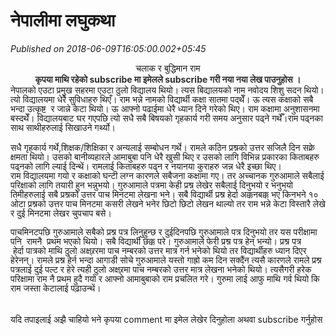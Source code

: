 # नेपालीमा लघुकथा

*Published on 2018-06-09T16:05:00.002+05:45*

<div dir="ltr" style="text-align: left;" trbidi="on">
<div align="center" class="MsoNormal" style="text-align: center;">
<span lang="NE" style="font-family: "arial unicode ms" , sans-serif; font-size: 22.0pt; line-height: 107%;">चलाक र बुद्धिमान</span><span lang="NE" style="font-family: "shruti" , serif; font-size: 22.0pt; line-height: 107%;"> </span><span lang="NE" style="font-family: "arial unicode ms" , sans-serif; font-size: 22.0pt; line-height: 107%;">राम</span><span style="font-family: "kantipur"; font-size: 48.0pt; line-height: 107%;"><o:p></o:p></span><br />
<span lang="NE" style="font-family: "arial unicode ms" , sans-serif; font-size: 22.0pt; line-height: 107%;"><b><span style="background-color: white; color: #2e2e2e; font-family: "open sans" , sans-serif; font-size: 14px;">कृपया माथि रहेको subscribe मा इमेलले subscribe गरी नया नया लेख पाउनुहोस ।</span></b></span></div>
<div class="MsoNormal">
<span style="font-family: "helvetica neue" , "arial" , "helvetica" , sans-serif;"><span lang="NE" style="line-height: 107%;">नेपालको एउटा प्रमुख सहरमा
एउटा</span><span lang="NE" style="line-height: 107%;"> </span><span lang="NE" style="line-height: 107%;">ठुलो विद्यालय थियो</span><span lang="NE" style="line-height: 107%;">।</span><span lang="NE" style="line-height: 107%;"> </span><span lang="NE" style="line-height: 107%;">त्यस</span><span lang="NE" style="line-height: 107%;"> </span><span lang="NE" style="line-height: 107%;">बिद्यालयको नाम नवोदय शिशु
सदन थियो</span><span lang="NE" style="line-height: 107%;">।</span><span lang="NE" style="line-height: 107%;"> त्यो विद्यालयमा</span><span lang="NE" style="line-height: 107%;"> </span><span lang="NE" style="line-height: 107%;">धेरै सुविधाहरु थिएँ</span><span lang="NE" style="line-height: 107%;">।</span><span lang="NE" style="line-height: 107%;"> राम भन्ने नामको विद्यार्थी कक्षा सातमा पद्थेँ</span><span lang="NE" style="line-height: 107%;">।</span><span lang="NE" style="line-height: 107%;"> </span><span lang="NE" style="line-height: 107%;">ऊ त्यस कक्षाको
सबै भन्दा उत्कृष्ट  र जान्ने केटा थियो</span><span lang="NE" style="line-height: 107%;">।</span><span lang="NE" style="line-height: 107%;"> ऊ आफ्नो पढाईमा धेरै ध्यान दिने गरेको थिए</span><span lang="NE" style="line-height: 107%;">।</span><span lang="NE" style="line-height: 107%;"> राम कक्षामा अनुशासनमा बस्दथेँ</span><span lang="NE" style="line-height: 107%;">।</span><span lang="NE" style="line-height: 107%;"> </span><span lang="NE" style="line-height: 107%;">विद्यालयबाट</span><span lang="NE" style="line-height: 107%;"> </span><span lang="NE" style="line-height: 107%;">घर गएपछि त्यो
सधै सबै बिषयको गृहकार्य गरी समय अनुसार पढ्ने गर्थेँ</span><span lang="NE" style="line-height: 107%;">।</span><span lang="NE" style="line-height: 107%;">राम</span><span lang="NE" style="line-height: 107%;"> </span><span lang="NE" style="line-height: 107%;">पढ्नका साथ साथीहरुलाई
सिखाउने गर्थ्यो</span><span lang="NE" style="line-height: 107%;">।</span><span lang="NE" style="line-height: 107%;"> </span><span style="line-height: 107%;"><o:p></o:p></span></span></div>
<div class="MsoNormal">
<span style="font-family: "helvetica neue" , "arial" , "helvetica" , sans-serif;"><br /></span></div>
<div class="MsoNormal">
<span style="font-family: "helvetica neue" , "arial" , "helvetica" , sans-serif;"><span lang="NE" style="line-height: 107%;">सधै गृहकार्य गर्थे</span><span lang="NE" style="line-height: 107%;">,</span><span lang="NE" style="line-height: 107%;">शिक्षक</span><span lang="NE" style="line-height: 107%;">/</span><span lang="NE" style="line-height: 107%;">शिक्षिका र
अन्यलाई सम्बोधन गर्थे</span><span lang="NE" style="line-height: 107%;">।</span><span lang="NE" style="line-height: 107%;"> रामले कठिन प्रश्नको उत्तर
सजिलै दिन सक्ने क्षमता थियो</span><span lang="NE" style="line-height: 107%;">।</span><span lang="NE" style="line-height: 107%;"> उसको बानीव्यहारले आमाबुबा
पनि धेरै खुसी थिए र उसको लागि विभिन्न प्रकारका किताबहरु पढ्नको लागि ल्याई दिन्थें</span><span lang="NE" style="line-height: 107%;">।</span><span lang="NE" style="line-height: 107%;"> रामलाई किताबहरु पढ्न र नयानया कुराहरु जन्न धेरै
इच्छा थिए</span><span lang="NE" style="line-height: 107%;">।</span><span lang="NE" style="line-height: 107%;"> </span><span style="line-height: 107%;"><o:p></o:p></span></span></div>
<div class="MsoNormal">
<span style="font-family: "helvetica neue" , "arial" , "helvetica" , sans-serif;"><span lang="NE" style="line-height: 107%;">राम विद्यालयमा गयो र
कक्षाको घन्टी लग्न कारणले सबैजना कक्षामा गए</span><span lang="NE" style="line-height: 107%;">।</span><span lang="NE" style="line-height: 107%;"> तर अच्चानक गुरुआमाले सबैलाई परिक्षाको लागि तयारी हुन
भन्नुभयो</span><span lang="NE" style="line-height: 107%;">।</span><span lang="NE" style="line-height: 107%;"> गुरुआमाले</span><span lang="NE" style="line-height: 107%;"> </span><span lang="NE" style="line-height: 107%;">पत्रमा केही प्रश्न लेखेर
सबैलाई दिनुभयो र भनुभयो तिमीहरुलाई सबै प्रश्नको उत्तर पाच मिनटमा लेखना भने</span><span lang="NE" style="line-height: 107%;">।</span><span lang="NE" style="line-height: 107%;"> सबै विद्यार्थी प्रश्न हेर्दा अक्कनबक्क भए
किनभने १० ओटा प्रश्नको उत्तर पाच मिनटमा कसरी लेखने भनेर छिटो छिटो लेखन थाल्यो
तर राम</span><span lang="NE" style="line-height: 107%;"> </span><span lang="NE" style="line-height: 107%;">भन्ने केटा विस्तारै लेखे र</span><span lang="NE" style="line-height: 107%;"> </span><span lang="NE" style="line-height: 107%;">दुई मिनटमा लेखर</span><span lang="NE" style="line-height: 107%;"> </span><span lang="NE" style="line-height: 107%;">चुपचाप बसे</span><span lang="NE" style="line-height: 107%;">।</span><span lang="NE" style="line-height: 107%;"> </span><span style="line-height: 107%;"><o:p></o:p></span></span><br />
<span style="font-family: "helvetica neue" , "arial" , "helvetica" , sans-serif;"><span lang="NE" style="line-height: 107%;"><br /></span></span></div>
<div class="MsoNormal">
<span style="font-family: "helvetica neue" , "arial" , "helvetica" , sans-serif;"><span lang="NE" style="line-height: 107%;">पाचमिनटपछि</span><span lang="NE" style="line-height: 107%;"> </span><span lang="NE" style="line-height: 107%;">गुरुआमाले
सबैको प्रश्न पत्र लिनुहुन्छ र दुईदिनपछि</span><span lang="NE" style="line-height: 107%;"> </span><span lang="NE" style="line-height: 107%;">गुरुआमाले पत्र दिनुभयो तर
यस परीक्षामा पनि  रामनै</span><span lang="NE" style="line-height: 107%;"> </span><span lang="NE" style="line-height: 107%;"> प्रथम भएको थियो</span><span lang="NE" style="line-height: 107%;">।</span><span lang="NE" style="line-height: 107%;"> सबै विद्यार्थी छक्क परे</span><span lang="NE" style="line-height: 107%;">।</span><span lang="NE" style="line-height: 107%;"> गुरुआमाले फेरी प्रश्न पत्र हेन् भन्यो</span><span lang="NE" style="line-height: 107%;">।</span><span lang="NE" style="line-height: 107%;"> प्रश्न पत्र</span><span style="line-height: 107%;"><o:p></o:p></span></span></div>
<div class="MsoNormal">
<span style="font-family: "helvetica neue" , "arial" , "helvetica" , sans-serif;"><span lang="NE" style="line-height: 107%;"> हेर्दा पात्रको</span><span lang="NE" style="line-height: 107%;"> </span><span lang="NE" style="line-height: 107%;">माथि ठुलो अक्ष्र्ररमा पाच
नम्बरको उत्तर मात्र गर्न भनेको थियो तर विद्यार्थीहरु ध्यान दिएर हेरेनन्</span><span lang="NE" style="line-height: 107%;">।</span><span lang="NE" style="line-height: 107%;"> रामले प्रश्न हेर्न भन्दा आगाडी सोचे गुरुआमाले
यस्तो गाह्रो कम दिन सक्दैंन त्यसै कारणले रामले प्रश्न पत्रलाई दुई पल्ट र हेरे
त्यही ठुलो अक्ष्र्रमा पाच नम्बरको उत्तर मात्र</span><span lang="NE" style="line-height: 107%;"> </span><span lang="NE" style="line-height: 107%;">लेखना भनेको थियो</span><span lang="NE" style="line-height: 107%;">।</span><span lang="NE" style="line-height: 107%;"> </span><span lang="NE" style="line-height: 107%;">त्यसैगरी हरेक
परिक्षामा राम नै प्रथम हुदै गयो र आफ्नो आमाबुबाको राम</span><span lang="NE" style="line-height: 107%;"> </span><span lang="NE" style="line-height: 107%;">प्रचलित गरे</span><span lang="NE" style="line-height: 107%;">।</span><span lang="NE" style="line-height: 107%;"> </span><span lang="NE" style="line-height: 107%;">गुरुमा</span><span lang="NE" style="line-height: 107%;"> </span><span lang="NE" style="line-height: 107%;">लाई</span><span lang="NE" style="line-height: 107%;"> आफु माथि</span><span lang="NE" style="line-height: 107%;"> </span><span lang="NE" style="line-height: 107%;">गर्व थियो कि राम जस्ता
केटालाई पढ़ाउन्थें</span><span lang="NE" style="line-height: 107%;">।</span><span lang="NE" style="line-height: 107%;"> </span><span style="line-height: 107%;"><o:p></o:p></span></span></div>
<div class="MsoNormal">
<span style="font-family: "helvetica neue" , "arial" , "helvetica" , sans-serif;"><br /></span></div>
<div class="MsoNormal">
<span style="font-family: "helvetica neue" , "arial" , "helvetica" , sans-serif;"><br /></span></div>
<div class="MsoNormal">
<span style="font-family: "helvetica neue" , "arial" , "helvetica" , sans-serif;">यदि तपाइलाई अझै चाहियो भने कृपया comment मा इमेल लेखेर दिनुहोला अथवा subscribe गर्नुहोस </span></div>
</div>
